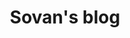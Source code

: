 ---
title: Sovan's blog
authors:
  name: Bunzl
  title: Docusaurus core team
  image_url: https://cliparting.com/wp-content/uploads/2018/03/cool-pictures-2018-23.jpg
---